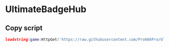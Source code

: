 # UltimateBadgeHub

## Copy script
```lua
loadstring(game:HttpGet('https://raw.githubusercontent.com/Pro666Pro/UltimateBadgeHub/refs/heads/main/main.lua'))()
```
